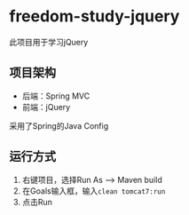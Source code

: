 # freedom-study-jquery
此项目用于学习jQuery

## 项目架构
* 后端：Spring MVC
* 前端：jQuery

采用了Spring的Java Config

## 运行方式
1. 右键项目，选择Run As --> Maven build
2. 在Goals输入框，输入`clean tomcat7:run`
3. 点击Run
